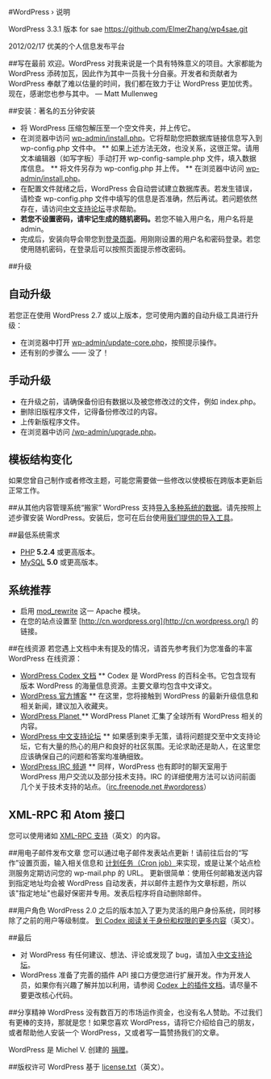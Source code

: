 #WordPress &#8250; 说明

WordPress 3.3.1 版本 for sae
https://github.com/ElmerZhang/wp4sae.git

2012/02/17
优美的个人信息发布平台

##写在最前
欢迎。WordPress 对我来说是一个具有特殊意义的项目。大家都能为 WordPress 添砖加瓦，因此作为其中一员我十分自豪。开发者和贡献者为 WordPress 奉献了难以估量的时间，我们都在致力于让 WordPress 更加优秀。现在，感谢您也参与其中。
&#8212; Matt Mullenweg

##安装：著名的五分钟安装
* 将 WordPress 压缩包解压至一个空文件夹，并上传它。
* 在浏览器中访问 [wp-admin/install.php](wp-admin/install.php)。它将帮助您把数据库链接信息写入到 wp-config.php 文件中。
** 如果上述方法无效，也没关系，这很正常。请用文本编辑器（如写字板）手动打开 wp-config-sample.php 文件，填入数据库信息。
** 将文件另存为 wp-config.php 并上传。
** 在浏览器中访问 [wp-admin/install.php](wp-admin/install.php)。
* 在配置文件就绪之后，WordPress 会自动尝试建立数据库表。若发生错误，请检查 wp-config.php 文件中填写的信息是否准确，然后再试。若问题依然存在，请访问[中文支持论坛](http://zh-cn.forums.wordpress.org/)寻求帮助。
* <strong>若您不设置密码，请牢记生成的随机密码。</strong>若您不输入用户名，用户名将是 admin。
* 完成后，安装向导会带您到[登录页面](wp-login.php)。用刚刚设置的用户名和密码登录。若您使用随机密码，在登录后可以按照页面提示修改密码。

##升级
## 自动升级
若您正在使用 WordPress 2.7 或以上版本，您可使用内置的自动升级工具进行升级：
* 在浏览器中打开 [wp-admin/update-core.php](wp-admin/update-core.php)，按照提示操作。
* 还有别的步骤么 —— 没了！

## 手动升级
* 在升级之前，请确保备份旧有数据以及被您修改过的文件，例如 index.php。
* 删除旧版程序文件，记得备份修改过的内容。
* 上传新版程序文件。
* 在浏览器中访问 [/wp-admin/upgrade.php](wp-admin/upgrade.php)。

## 模板结构变化
如果您曾自己制作或者修改主题，可能您需要做一些修改以使模板在跨版本更新后正常工作。

##从其他内容管理系统“搬家”
WordPress 支持[导入多种系统的数据](http://codex.wordpress.org/Importing_Content)。请先按照上述步骤安装 WordPress。安装后，您可在后台使用[我们提供的导入工具](wp-admin/import.php)。

##最低系统需求

* [PHP](http://php.net/) <strong>5.2.4</strong> 或更高版本。
* [MySQL](http://www.mysql.com/) <strong>5.0</strong> 或更高版本。


## 系统推荐

* 启用 [mod_rewrite](http://httpd.apache.org/docs/2.2/mod/mod_rewrite.html) 这一 Apache 模块。
* 在您的站点设置至 [http://cn.wordpress.org](http://cn.wordpress.org/) 的链接。


##在线资源
若您遇上文档中未有提及的情况，请首先参考我们为您准备的丰富 WordPress 在线资源：
* [WordPress Codex 文档](http://codex.wordpress.org/)
** Codex 是 WordPress 的百科全书。它包含现有版本 WordPress 的海量信息资源。主要文章均包含中文译文。
* [WordPress 官方博客](http://wordpress.org/news/)
** 在这里，您将接触到 WordPress 的最新升级信息和相关新闻，建议加入收藏夹。
* [WordPress Planet ](http://planet.wordpress.org/)
** WordPress Planet 汇集了全球所有 WordPress 相关的内容。
* [WordPress 中文支持论坛](http://zh-cn.forums.wordpress.org/forum/issues)
** 如果感到束手无策，请将问题提交至中文支持论坛，它有大量的热心的用户和良好的社区氛围。无论求助还是助人，在这里您应该确保自己的问题和答案均准确细致。
* [WordPress IRC 频道](http://codex.wordpress.org/IRC)
** 同样，WordPress 也有即时的聊天室用于 WordPress 用户交流以及部分技术支持。IRC 的详细使用方法可以访问前面几个关于技术支持的站点。（[irc.freenode.net #wordpress](irc://irc.freenode.net/wordpress)）

## XML-RPC 和 Atom 接口
您可以使用诸如 [XML-RPC 支持](http://codex.wordpress.org/XML-RPC_Support)（英文）的内容。

##用电子邮件发布文章
您可以通过电子邮件发表站点更新！请前往后台的“写作”设置页面，输入相关信息和 [计划任务（Cron job）](http://en.wikipedia.org/wiki/Cron)来实现，或是让某个站点检测服务定期访问您的 wp-mail.php 的 URL。
更新很简单：使用任何邮箱发送内容到指定地址均会被 WordPress 自动发表，并以邮件主题作为文章标题，所以该"指定地址"也最好保密并专用。发表后程序将自动删除邮件。

##用户角色
WordPress 2.0 之后的版本加入了更为灵活的用户身份系统，同时移除了之前的用户等级制度。 [到 Codex 阅读关于身份和权限的更多内容](http://codex.wordpress.org/Roles_and_Capabilities)（英文）。

##最后

* 对 WordPress 有任何建议、想法、评论或发现了 bug，请加入[中文支持论坛](http://zh-cn.forums.wordpress.org/)。
* WordPress 准备了完善的插件 API 接口方便您进行扩展开发。作为开发人员，如果你有兴趣了解并加以利用，请参阅 [Codex 上的插件文档](http://codex.wordpress.org/Plugin_API)。请尽量不要更改核心代码。


##分享精神
WordPress 没有数百万的市场运作资金，也没有名人赞助。不过我们有更棒的支持，那就是您！如果您喜欢 WordPress，请将它介绍给自己的朋友，或者帮助他人安装一个 WordPress，又或者写一篇赞扬我们的文章。

WordPress 是 Michel V. 创建的 [捐赠](http://wordpress.org/donate/)。

##版权许可
WordPress 基于 [license.txt](license.txt)（英文）。

